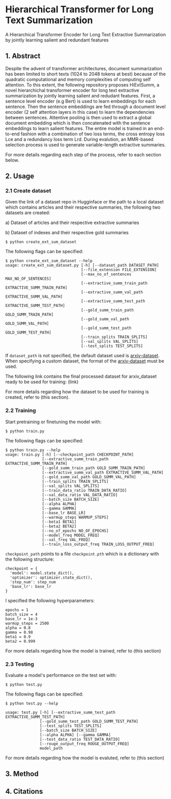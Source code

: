 # Hierarchical Transformer for Long Text Summarization
A Hierarchical Transformer Encoder for Long Text Extractive Summarization by jointly learning salient and redundant features

## 1. Abstract
Despite the advent of transformer architectures, document summarization has been limited to short texts (1024 to 2048 tokens at best) because of the quadratic computational and memory complexities of computing self attention. To this extent, the following repository proposes HiExtSumm, a novel hierarchichal transformer encoder for long text extractive summarization by jointly learning salient and redudant features. First, a sentence level encoder (e.g Bert) is used to learn embeddings for each sentence. Then the sentence embeddings are fed through a document level encoder (2 self attention layers in this case) to learn the dependencies between sentences. Attentive pooling is then used to extract a global document embedding which is then concatenated with the sentence embeddings to learn salient features. The entire model is trained in an end-to-end fashion with a combination of two loss terms, the cross entropy loss Lce and a redundancy loss term Lrd. During evalution, an MMR-based selection process is used to generate variable-length extractive summaries.

For more details regarding each step of the process, refer to each section below.

## 2. Usage
### 2.1 Create dataset
Given the link of a dataset repo in Hugginface or the path to a local dataset which contains articles and their respective summaries, the following two datasets are created:

a) Dataset of articles and their respective extractive summaries

b) Dataset of indexes and their respective gold summaries

```
$ python create_ext_sum_dataset
```

The following flags can be specified:

```
$ python create_ext_sum_dataset --help
usage: create_ext_sum_dataset.py [-h] [--dataset_path DATASET_PATH]
                                 [--file_extension FILE_EXTENSION]
                                 [--max_no_of_sentences MAX_NO_OF_SENTENCES]
                                 [--extractive_summ_train_path EXTRACTIVE_SUMM_TRAIN_PATH]
                                 [--extractive_summ_val_path EXTRACTIVE_SUMM_VAL_PATH]
                                 [--extractive_summ_test_path EXTRACTIVE_SUMM_TEST_PATH]
                                 [--gold_summ_train_path GOLD_SUMM_TRAIN_PATH]
                                 [--gold_summ_val_path GOLD_SUMM_VAL_PATH]
                                 [--gold_summ_test_path GOLD_SUMM_TEST_PATH]
                                 [--train_splits TRAIN_SPLITS]
                                 [--val_splits VAL_SPLITS]
                                 [--test_splits TEST_SPLITS]                                 
```
If ``` dataset_path ``` is not specified, the default dataset used is [arxiv-dataset](https://huggingface.co/datasets/ccdv/arxiv-summarization). When specifying a custom dataset, the format of the [arxiv-dataset](https://huggingface.co/datasets/ccdv/arxiv-summarization) must be used. 

The following link contains the final processed dataset for arxiv_dataset ready to be used for training: (link) 

For more details regarding how the dataset to be used for training is created, refer to (this section).

### 2.2 Training 
Start pretraining or finetuning the model with: 

```
$ python train.py 
```

The following flags can be specified:


```
$ python train.py --help
usage: train.py [-h] [--checkpoint_path CHECKPOINT_PATH] 
                [--extractive_summ_train_path EXTRACTIVE_SUMM_TRAIN_PATH] 
                [--gold_summ_train_path GOLD_SUMM_TRAIN_PATH]
                [--extractive_summ_val_path EXTRACTIVE_SUMM_VAL_PATH] 
                [--gold_summ_val_path GOLD_SUMM_VAL_PATH] 
                [--train_splits TRAIN_SPLITS]
                [--val_splits VAL_SPLITS] 
                [--train_data_ratio TRAIN_DATA_RATIO]
                [--val_data_ratio VAL_DATA_RATIO]
                [--batch_size BATCH_SIZE] 
                [--alpha ALPHA]
                [--gamma GAMMA]
                [--base_lr BASE_LR] 
                [--warmup_steps WARMUP_STEPS] 
                [--beta1 BETA1] 
                [--beta2 BETA2]
                [--no_of_epochs NO_OF_EPOCHS]
                [--model_freq MODEL_FREQ]
                [--val_freq VAL_FREQ] 
                [--train_loss_output_freq TRAIN_LOSS_OUTPUT_FREQ]
```

```checkpoint_path``` points to a file ```checkpoint.pth``` which is a dictionary with the following structure: 
```
checkpoint = { 
  'model': model.state_dict(),
  'optimizer': optimizer.state_dict(),
  'step_num': step_num
  'base_lr': base_lr
}
```
I specified the following hyperparameters:

```
epochs = 1
batch_size = 4
base_lr = 1e-3
warmup_steps = 2500
alpha = 0.8
gamma = 0.98
beta1 = 0.9
beta2 = 0.999
```

For more details regarding how the model is trained, refer to (this section)

### 2.3 Testing 

Evaluate a model's performance on the test set with:

```
$ python test.py
```

The following flags can be specified:

```
$ python test.py --help

usage: test.py [-h] [--extractive_summ_test_path EXTRACTIVE_SUMM_TEST_PATH] 
               [--gold_summ_test_path GOLD_SUMM_TEST_PATH] 
               [--test_splits TEST_SPLITS]
               [--batch_size BATCH_SIZE] 
               [--alpha ALPHA] [--gamma GAMMA]
               [--test_data_ratio TEST_DATA_RATIO] 
               [--rouge_output_freq ROUGE_OUTPUT_FREQ]
               model_path

```

For more details regarding how the model is evaluted, refer to (this section)

## 3. Method

## 4. Citations

